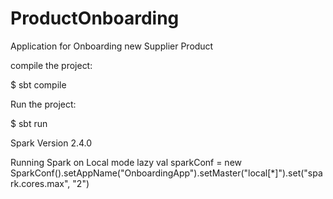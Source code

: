 # ProductOnboarding
Application for Onboarding new Supplier Product


compile the project:

$ sbt compile

Run the project:

$ sbt run



Spark Version 2.4.0


Running Spark on Local mode 
 lazy val sparkConf = new SparkConf().setAppName("OnboardingApp").setMaster("local[*]").set("spark.cores.max", "2")
